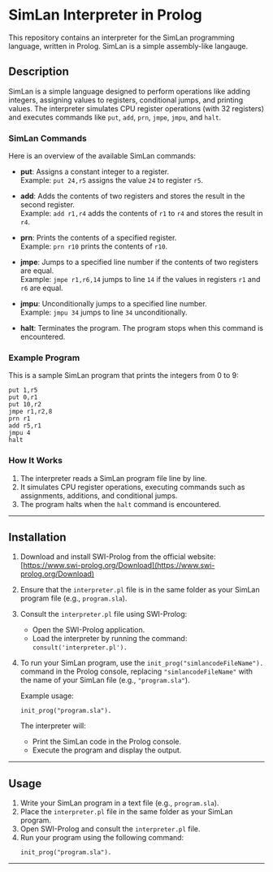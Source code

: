 # SimLan Interpreter in Prolog

This repository contains an interpreter for the SimLan programming language, written in Prolog. SimLan is a simple assembly-like langauge.

## Description

SimLan is a simple language designed to perform operations like adding integers, assigning values to registers, conditional jumps, and printing values. The interpreter simulates CPU register operations (with 32 registers) and executes commands like `put`, `add`, `prn`, `jmpe`, `jmpu`, and `halt`.

### SimLan Commands

Here is an overview of the available SimLan commands:

- **put**: Assigns a constant integer to a register.  
  Example: `put 24,r5` assigns the value `24` to register `r5`.

- **add**: Adds the contents of two registers and stores the result in the second register.  
  Example: `add r1,r4` adds the contents of `r1` to `r4` and stores the result in `r4`.

- **prn**: Prints the contents of a specified register.  
  Example: `prn r10` prints the contents of `r10`.

- **jmpe**: Jumps to a specified line number if the contents of two registers are equal.  
  Example: `jmpe r1,r6,14` jumps to line `14` if the values in registers `r1` and `r6` are equal.

- **jmpu**: Unconditionally jumps to a specified line number.  
  Example: `jmpu 34` jumps to line `34` unconditionally.

- **halt**: Terminates the program. The program stops when this command is encountered.

### Example Program

This is a sample SimLan program that prints the integers from 0 to 9:

```
put 1,r5
put 0,r1
put 10,r2
jmpe r1,r2,8
prn r1
add r5,r1
jmpu 4
halt
```

### How It Works

1. The interpreter reads a SimLan program file line by line.
2. It simulates CPU register operations, executing commands such as assignments, additions, and conditional jumps.
3. The program halts when the `halt` command is encountered.

---

## Installation

1. Download and install SWI-Prolog from the official website:  
   [https://www.swi-prolog.org/Download](https://www.swi-prolog.org/Download)

2. Ensure that the `interpreter.pl` file is in the same folder as your SimLan program file (e.g., `program.sla`).

3. Consult the `interpreter.pl` file using SWI-Prolog:
   - Open the SWI-Prolog application.
   - Load the interpreter by running the command:  
     `consult('interpreter.pl').`

4. To run your SimLan program, use the `init_prog("simlancodeFileName").` command in the Prolog console, replacing `"simlancodeFileName"` with the name of your SimLan file (e.g., `"program.sla"`).

   Example usage:
   ```
   init_prog("program.sla").
   ```

   The interpreter will:
   - Print the SimLan code in the Prolog console.
   - Execute the program and display the output.

---

## Usage

1. Write your SimLan program in a text file (e.g., `program.sla`).
2. Place the `interpreter.pl` file in the same folder as your SimLan program.
3. Open SWI-Prolog and consult the `interpreter.pl` file.
4. Run your program using the following command:
   ```
   init_prog("program.sla").
   ```

---
